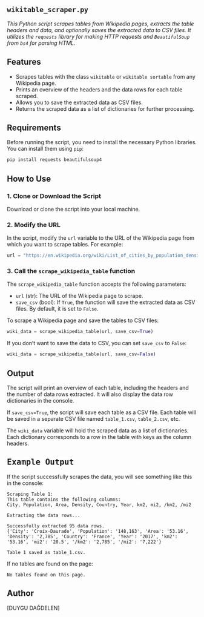 ## `wikitable_scraper.py`
_This Python script scrapes tables from Wikipedia pages, extracts the table headers and data, and optionally saves the extracted data to CSV files. It utilizes the `requests` library for making HTTP requests and `BeautifulSoup` from `bs4` for parsing HTML._

## Features
- Scrapes tables with the class `wikitable` or `wikitable sortable` from any Wikipedia page.
- Prints an overview of the headers and the data rows for each table scraped.
- Allows you to save the extracted data as CSV files.
- Returns the scraped data as a list of dictionaries for further processing.

## Requirements
Before running the script, you need to install the necessary Python libraries. You can install them using `pip`:
```bash
pip install requests beautifulsoup4
```

## How to Use

### 1. Clone or Download the Script
Download or clone the script into your local machine.

### 2. Modify the URL
In the script, modify the `url` variable to the URL of the Wikipedia page from which you want to scrape tables. For example:
```python
url = "https://en.wikipedia.org/wiki/List_of_cities_by_population_density"
```

### 3. Call the `scrape_wikipedia_table` function
The `scrape_wikipedia_table` function accepts the following parameters:
- `url` (str): The URL of the Wikipedia page to scrape.
- `save_csv` (bool): If `True`, the function will save the extracted data as CSV files. By default, it is set to `False`.

To scrape a Wikipedia page and save the tables to CSV files:
```python
wiki_data = scrape_wikipedia_table(url, save_csv=True)
```

If you don’t want to save the data to CSV, you can set `save_csv` to `False`:
```python
wiki_data = scrape_wikipedia_table(url, save_csv=False)
```

## Output
The script will print an overview of each table, including the headers and the number of data rows extracted. It will also display the data row dictionaries in the console.

If `save_csv=True`, the script will save each table as a CSV file. Each table will be saved in a separate CSV file named `table_1.csv`, `table_2.csv`, etc.

The `wiki_data` variable will hold the scraped data as a list of dictionaries. Each dictionary corresponds to a row in the table with keys as the column headers.

## <samp>Example Output</samp>
If the script successfully scrapes the data, you will see something like this in the console:

```
Scraping Table 1:
This table contains the following columns:
City, Population, Area, Density, Country, Year, km2, mi2, /km2, /mi2

Extracting the data rows...

Successfully extracted 95 data rows.
{'City': 'Croix-Daurade', 'Population': '148,163', 'Area': '53.16', 'Density': '2,785', 'Country': 'France', 'Year': '2017', 'km2': '53.16', 'mi2': '20.5', '/km2': '2,785', '/mi2': '7,222'}

Table 1 saved as table_1.csv.
```

If no tables are found on the page:

```
No tables found on this page.
```

## Author
[DUYGU DAĞDELEN]
